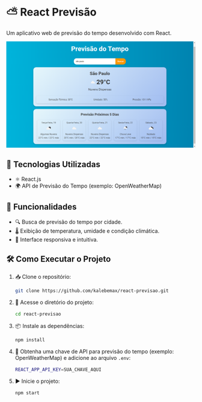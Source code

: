 # ⛅ React Previsão

Um aplicativo web de previsão do tempo desenvolvido com React.

<img src="src/assets/imagem-site.png" alt="Imagem de exemplo do aplicativo">

## 🚀 Tecnologias Utilizadas
- ⚛️ React.js
- 🌍 API de Previsão do Tempo (exemplo: OpenWeatherMap)

## 📌 Funcionalidades
- 🔍 Busca de previsão do tempo por cidade.
- 🌡️ Exibição de temperatura, umidade e condição climática.
- 📱 Interface responsiva e intuitiva.

## 🛠 Como Executar o Projeto

1. 📥 Clone o repositório:
   ```sh
   git clone https://github.com/kalebemax/react-previsao.git
   ```

2. 📂 Acesse o diretório do projeto:
   ```sh
   cd react-previsao
   ```

3. 📦 Instale as dependências:
   ```sh
   npm install
   ```

4. 🔧 Obtenha uma chave de API para previsão do tempo (exemplo: OpenWeatherMap) e adicione ao arquivo `.env`:
   ```sh
   REACT_APP_API_KEY=SUA_CHAVE_AQUI
   ```

5. ▶️ Inicie o projeto:
   ```sh
   npm start
   ```

